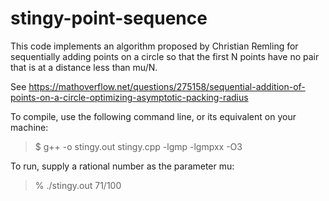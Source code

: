 # stingy-point-sequence

This code implements an algorithm proposed by Christian Remling for sequentially adding points on a circle so that the first N points have no pair that is at a distance less than mu/N.

See https://mathoverflow.net/questions/275158/sequential-addition-of-points-on-a-circle-optimizing-asymptotic-packing-radius

To compile, use the following command line, or its equivalent on your machine:

> $ g++ -o stingy.out stingy.cpp -lgmp -lgmpxx -O3

To run, supply a rational number as the parameter mu:

> % ./stingy.out 71/100
